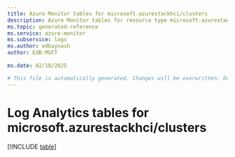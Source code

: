 ```yaml
---
title: Azure Monitor tables for microsoft.azurestackhci/clusters
description: Azure Monitor tables for resource type microsoft.azurestackhci/clusters
ms.topic: generated-reference
ms.service: azure-monitor
ms.subservice: logs
ms.author: edbaynash
author: EdB-MSFT
   
ms.date: 02/18/2025

# This file is automatically generated. Changes will be overwritten. Do not change this file directly.
---
```


# Log Analytics tables for microsoft.azurestackhci/clusters  

[!INCLUDE [table](~/reusable-content/ce-skilling/azure/includes/azure-monitor/reference/tables/microsoft-azurestackhci_clusters-include.md)]

